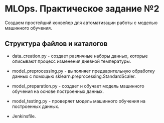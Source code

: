 # MLOps. Практическое задание №2

Создаем простейший конвейер для автоматизации работы с моделью машинного обучения.

## Структура файлов и каталогов

- data_creation.py - создает различные наборы данных, которые описывают процесс изменения дневной температуры.

- model_preprocessing.py - выполняет предварительную обработку данных с помощью sklearn.preprocessing.StandardScaler.

- model_preparation.py - создает и обучает модель машинного обучения на основе построенных данных.

- model_testing.py - проверяет модель машинного обучения на построенных данных.

- Jenkinsfile.
